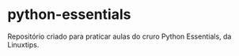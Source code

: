 # python-essentials
Repositório criado para praticar aulas do cruro Python Essentials, da Linuxtips.
